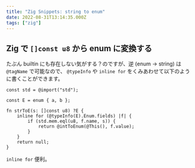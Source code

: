 ```yaml
---
title: "Zig Snippets: string to enum"
date: 2022-08-31T13:14:35.000Z
tags: ["zig"]
---
```


## Zig で `[]const u8` から enum に変換する

たぶん builtin にも存在しない気がする？のですが、逆 (enum → string) は `@tagName` で可能なので、 `@typeInfo` や `inline for` をくみあわせて以下のように書くことができます。

```zig
const std = @import("std");

const E = enum { a, b };

fn strToE(s: []const u8) ?E {
    inline for (@typeInfo(E).Enum.fields) |f| {
        if (std.mem.eql(u8, f.name, s)) {
            return @intToEnum(@This(), f.value);
        }
    }
    return null;
}
```

`inline for` 便利。
